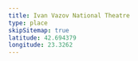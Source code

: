```yaml
---
title: Ivan Vazov National Theatre
type: place
skipSitemap: true
latitude: 42.694379
longitude: 23.3262
---
```


